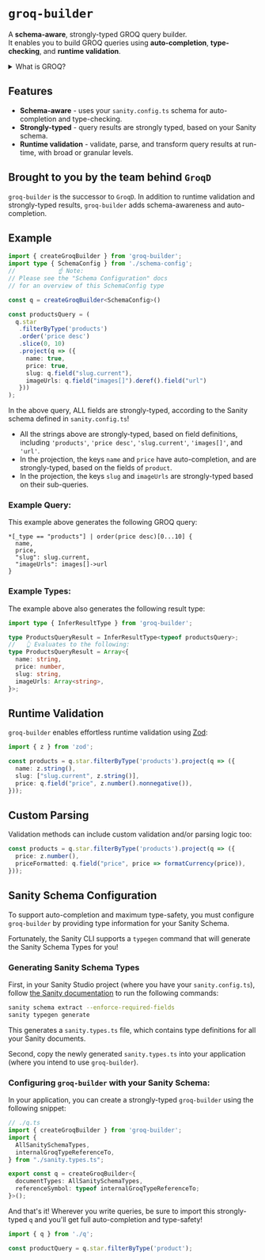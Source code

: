 # `groq-builder`

A **schema-aware**, strongly-typed GROQ query builder.  
It enables you to build GROQ queries using **auto-completion**, **type-checking**, and **runtime validation**.

<details>
<summary>What is GROQ?</summary>

[GROQ is Sanity's open-source query language.](https://www.sanity.io/docs/groq)

> "It's a powerful and intuitive language that's easy to learn. With GROQ you can describe exactly what information your application needs, join information from several sets of documents, and stitch together a very specific response with only the exact fields you need."

</details>

## Features

- **Schema-aware** - uses your `sanity.config.ts` schema for auto-completion and type-checking.
- **Strongly-typed** - query results are strongly typed, based on your Sanity schema.
- **Runtime validation** - validate, parse, and transform query results at run-time, with broad or granular levels.

## Brought to you by the team behind `GroqD`

`groq-builder` is the successor to `GroqD`.  In addition to runtime validation and strongly-typed results, `groq-builder` adds schema-awareness and auto-completion.

## Example

```ts
import { createGroqBuilder } from 'groq-builder';
import type { SchemaConfig } from './schema-config';
//            ☝️ Note:
// Please see the "Schema Configuration" docs 
// for an overview of this SchemaConfig type 

const q = createGroqBuilder<SchemaConfig>()

const productsQuery = (
  q.star
   .filterByType('products')
   .order('price desc')
   .slice(0, 10)
   .project(q => ({
     name: true,
     price: true,
     slug: q.field("slug.current"),
     imageUrls: q.field("images[]").deref().field("url")
   }))
);
```
In the above query, ALL fields are strongly-typed, according to the Sanity schema defined in `sanity.config.ts`!  

- All the strings above are strongly-typed, based on field definitions, including `'products'`, `'price desc'`, `'slug.current'`, `'images[]'`, and `'url'`.
- In the projection, the keys `name` and `price` have auto-completion, and are strongly-typed, based on the fields of `product`.
- In the projection, the keys `slug` and `imageUrls` are strongly-typed based on their sub-queries.

### Example Query:

This example above generates the following GROQ query:
```groq
*[_type == "products"] | order(price desc)[0...10] {
  name,
  price,
  "slug": slug.current,
  "imageUrls": images[]->url
}
```


### Example Types:

The example above also generates the following result type:

```ts
import type { InferResultType } from 'groq-builder';

type ProductsQueryResult = InferResultType<typeof productsQuery>;
//   👆 Evaluates to the following:
type ProductsQueryResult = Array<{
  name: string,
  price: number,
  slug: string,
  imageUrls: Array<string>,
}>;
```

## Runtime Validation

`groq-builder` enables effortless runtime validation using [Zod](https://zod.dev/): 

```ts
import { z } from 'zod';

const products = q.star.filterByType('products').project(q => ({
  name: z.string(),
  slug: ["slug.current", z.string()],
  price: q.field("price", z.number().nonnegative()),
}));
```

## Custom Parsing

Validation methods can include custom validation and/or parsing logic too:

```ts
const products = q.star.filterByType('products').project(q => ({
  price: z.number(),
  priceFormatted: q.field("price", price => formatCurrency(price)),
}));
```


## Sanity Schema Configuration

To support auto-completion and maximum type-safety, you must configure `groq-builder` by providing type information for your Sanity Schema.

Fortunately, the Sanity CLI supports a `typegen` command that will generate the Sanity Schema Types for you!

### Generating Sanity Schema Types

First, in your Sanity Studio project (where you have your `sanity.config.ts`), follow [the Sanity documentation](https://www.sanity.io/docs/sanity-typegen) to run the following commands:
```sh
sanity schema extract --enforce-required-fields
sanity typegen generate
```

This generates a `sanity.types.ts` file, which contains type definitions for all your Sanity documents.

Second, copy the newly generated `sanity.types.ts` into your application (where you intend to use `groq-builder`).  


### Configuring `groq-builder` with your Sanity Schema:

In your application, you can create a strongly-typed `groq-builder` using the following snippet:

```ts
// ./q.ts
import { createGroqBuilder } from 'groq-builder';
import {
  AllSanitySchemaTypes,
  internalGroqTypeReferenceTo,
} from "./sanity.types.ts";

export const q = createGroqBuilder<{
  documentTypes: AllSanitySchemaTypes,
  referenceSymbol: typeof internalGroqTypeReferenceTo;
}>();
```

And that's it!  Wherever you write queries, be sure to import this strongly-typed `q` and you'll get full auto-completion and type-safety! 
```ts
import { q } from './q';

const productQuery = q.star.filterByType('product');
```
